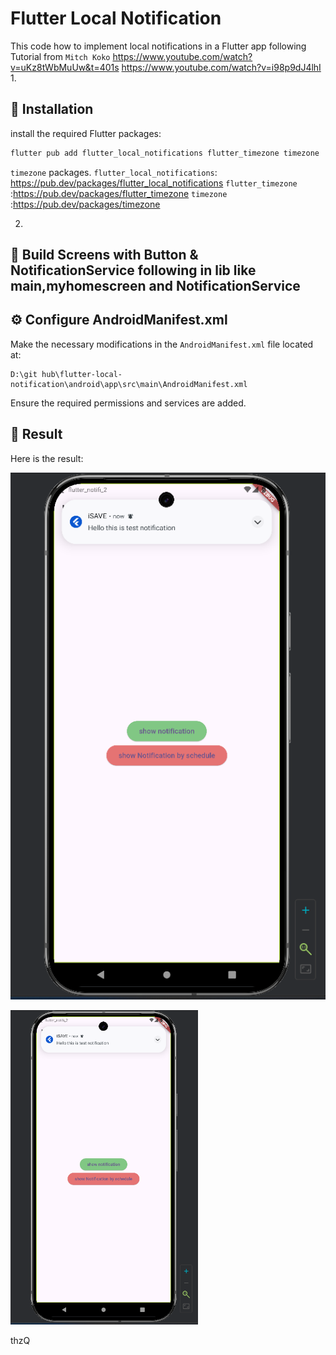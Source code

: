 # Flutter Local Notification

This code how to implement local notifications in a Flutter app following Tutorial from `Mitch Koko` 
https://www.youtube.com/watch?v=uKz8tWbMuUw&t=401s
https://www.youtube.com/watch?v=i98p9dJ4lhI
1.
## 📌 Installation

install the required Flutter packages:

```sh
flutter pub add flutter_local_notifications flutter_timezone timezone
```
`timezone` packages.
`flutter_local_notifications`: https://pub.dev/packages/flutter_local_notifications
`flutter_timezone` :https://pub.dev/packages/flutter_timezone
`timezone` :https://pub.dev/packages/timezone

2.
## 📱 Build Screens with Button & NotificationService following in lib like main,myhomescreen and NotificationService



## ⚙️ Configure AndroidManifest.xml

Make the necessary modifications in the `AndroidManifest.xml` file located at:

```
D:\git hub\flutter-local-notification\android\app\src\main\AndroidManifest.xml
```

Ensure the required permissions and services are added.

## 🎯 Result

Here is the result:

![notification](assets/images/image.png)

<img src="assets/images/image.png" alt="Alt notification" width="300">

thzQ
